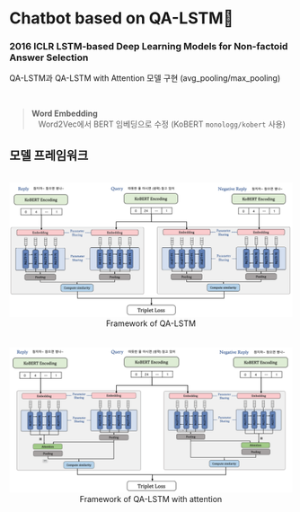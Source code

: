 # **Chatbot based on QA-LSTM🤖**

### **2016 ICLR LSTM-based Deep Learning Models for Non-factoid Answer Selection** 
QA-LSTM과 QA-LSTM with Attention 모델 구현 (avg_pooling/max_pooling)  

<br>

> **Word Embedding**  
&nbsp;&nbsp;&nbsp;Word2Vec에서 BERT 임베딩으로 수정 (KoBERT `monologg/kobert` 사용)  


## **모델 프레임워크**
<br>  
<div align=center>
<img src="./img/QA-LSTM.png" width=800/><br>
Framework of QA-LSTM
</div>
<br>


<br>  
<div align=center>
<img src="./img/QA-LSTM_attn.png" width=800/><br>
Framework of QA-LSTM with attention
</div>
<br>

